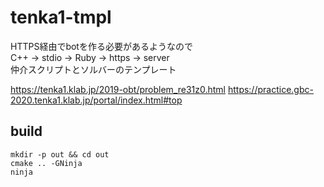 # tenka1-tmpl

HTTPS経由でbotを作る必要があるようなので  
C++ → stdio → Ruby → https → server  
仲介スクリプトとソルバーのテンプレート

https://tenka1.klab.jp/2019-obt/problem_re31z0.html
https://practice.gbc-2020.tenka1.klab.jp/portal/index.html#top

## build

```
mkdir -p out && cd out
cmake .. -GNinja
ninja
```
